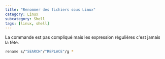 ```yaml
---
title: "Renommer des fichiers sous Linux"
category: Linux
subcategory: Shell
tags: [linux, shell]
---
```

La commande est pas compliqué mais les expression régulières c'est jamais la fête.

``` sh
rename s/"SEARCH"/"REPLACE"/g *
```
